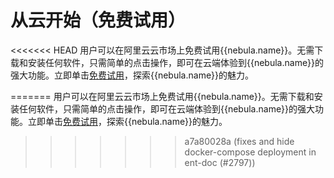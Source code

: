 # 从云开始（免费试用）

<<<<<<< HEAD
用户可以在阿里云云市场上免费试用{{nebula.name}}。无需下载和安装任何软件，只需简单的点击操作，即可在云端体验到{{nebula.name}}的强大功能。立即单击[免费试用](https://computenest.console.aliyun.com/user/cn-hangzhou/serviceInstanceCreate?ServiceId=service-39f4f251e9484369a778&ServiceVersion=20&isTrial=true)，探索{{nebula.name}}的魅力。

=======
用户可以在阿里云云市场上免费试用{{nebula.name}}。无需下载和安装任何软件，只需简单的点击操作，即可在云端体验到{{nebula.name}}的强大功能。立即单击[免费试用](https://computenest.console.aliyun.com/user/cn-hangzhou/serviceInstanceCreate?)，探索{{nebula.name}}的魅力。
>>>>>>> a7a80028a (fixes and hide docker-compose deployment in ent-doc (#2797))
